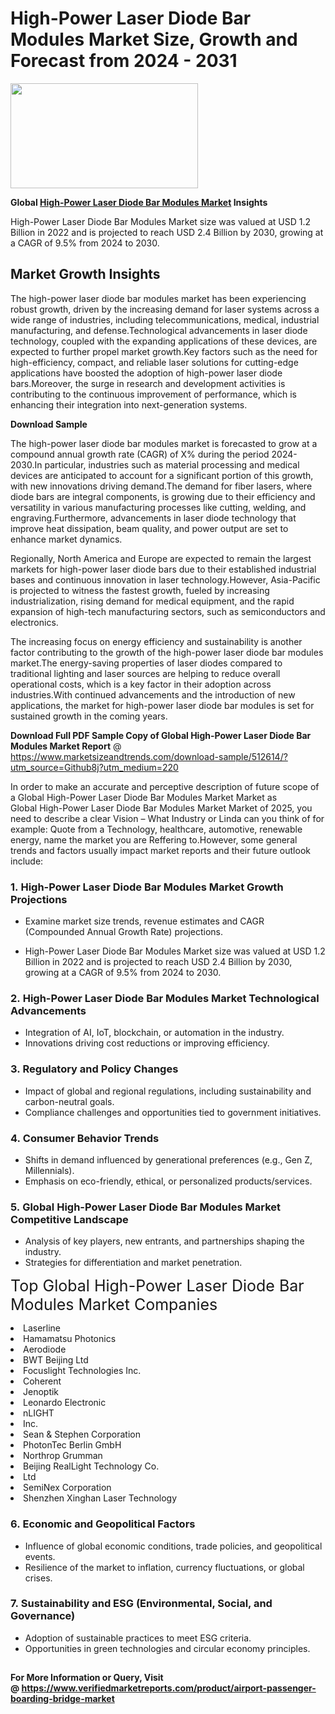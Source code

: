 <H1>High-Power Laser Diode Bar Modules Market Size, Growth and Forecast from 2024 - 2031</H1><img class="aligncenter size-medium wp-image-584254" src="https://thirdeyenews.in/wp-content/uploads/2024/09/Global-Market-Research-300x168.jpeg" alt="" width="300" height="168" /><p><strong>Global&nbsp;<a href="https://www.marketsizeandtrends.com/download-sample/512614/?utm_source=Github8j?utm_medium=220">High-Power Laser Diode Bar Modules Market</a> Insights</strong></p><p>High-Power Laser Diode Bar Modules Market size was valued at USD 1.2 Billion in 2022 and is projected to reach USD 2.4 Billion by 2030, growing at a CAGR of 9.5% from 2024 to 2030.</p><p><h2>Market Growth Insights</h2> <p>The high-power laser diode bar modules market has been experiencing robust growth, driven by the increasing demand for laser systems across a wide range of industries, including telecommunications, medical, industrial manufacturing, and defense.Technological advancements in laser diode technology, coupled with the expanding applications of these devices, are expected to further propel market growth.Key factors such as the need for high-efficiency, compact, and reliable laser solutions for cutting-edge applications have boosted the adoption of high-power laser diode bars.Moreover, the surge in research and development activities is contributing to the continuous improvement of performance, which is enhancing their integration into next-generation systems.</p> <p><strong>Download Sample</strong></p> <p>The high-power laser diode bar modules market is forecasted to grow at a compound annual growth rate (CAGR) of X% during the period 2024-2030.In particular, industries such as material processing and medical devices are anticipated to account for a significant portion of this growth, with new innovations driving demand.The demand for fiber lasers, where diode bars are integral components, is growing due to their efficiency and versatility in various manufacturing processes like cutting, welding, and engraving.Furthermore, advancements in laser diode technology that improve heat dissipation, beam quality, and power output are set to enhance market dynamics.</p> <p>Regionally, North America and Europe are expected to remain the largest markets for high-power laser diode bars due to their established industrial bases and continuous innovation in laser technology.However, Asia-Pacific is projected to witness the fastest growth, fueled by increasing industrialization, rising demand for medical equipment, and the rapid expansion of high-tech manufacturing sectors, such as semiconductors and electronics.</p> <p>The increasing focus on energy efficiency and sustainability is another factor contributing to the growth of the high-power laser diode bar modules market.The energy-saving properties of laser diodes compared to traditional lighting and laser sources are helping to reduce overall operational costs, which is a key factor in their adoption across industries.With continued advancements and the introduction of new applications, the market for high-power laser diode bar modules is set for sustained growth in the coming years.</p> <p><span class=""><strong>Download Full PDF Sample Copy of Global High-Power Laser Diode Bar Modules Market Report</strong> @ <a href="https://www.marketsizeandtrends.com/download-sample/512614/?utm_source=Github8j?utm_medium=220" target="_blank">https://www.marketsizeandtrends.com/download-sample/512614/?utm_source=Github8j?utm_medium=220</a></span></p><p>In order to make an accurate and perceptive description of future scope of a Global&nbsp;High-Power Laser Diode Bar Modules Market Market as Global&nbsp;High-Power Laser Diode Bar Modules Market Market of 2025, you need to describe a clear Vision &ndash; What Industry or Linda can you think of for example: Quote from a Technology, healthcare, automotive, renewable energy, name the market you are Reffering to.However, some general trends and factors usually impact market reports and their future outlook include:</p><h3>1.&nbsp;<strong>High-Power Laser Diode Bar Modules Market Growth Projections</strong></h3><ul><li>Examine market size trends, revenue estimates and CAGR (Compounded Annual Growth Rate) projections.</li><li><p>High-Power Laser Diode Bar Modules Market size was valued at USD 1.2 Billion in 2022 and is projected to reach USD 2.4 Billion by 2030, growing at a CAGR of 9.5% from 2024 to 2030.</p></li></ul><h3>2.&nbsp;<strong>High-Power Laser Diode Bar Modules Market Technological Advancements</strong></h3><ul><li>Integration of AI, IoT, blockchain, or automation in the industry.</li><li>Innovations driving cost reductions or improving efficiency.</li></ul><h3>3.&nbsp;<strong>Regulatory and Policy Changes</strong></h3><ul><li>Impact of global and regional regulations, including sustainability and carbon-neutral goals.</li><li>Compliance challenges and opportunities tied to government initiatives.</li></ul><h3>4.&nbsp;<strong>Consumer Behavior Trends</strong></h3><ul><li>Shifts in demand influenced by generational preferences (e.g., Gen Z, Millennials).</li><li>Emphasis on eco-friendly, ethical, or personalized products/services.</li></ul><h3>5.&nbsp;<strong>Global High-Power Laser Diode Bar Modules Market Competitive Landscape</strong></h3><ul><li>Analysis of key players, new entrants, and partnerships shaping the industry.</li><li>Strategies for differentiation and market penetration.</li></ul><p data-pm-slice="1 1 []"><span style="color: inherit; font-family: inherit; font-size: 25px;">Top Global High-Power Laser Diode Bar Modules Market Companies</span></p><div class="" data-test-id=""><p><li>Laserline</li><li> Hamamatsu Photonics</li><li> Aerodiode</li><li> BWT Beijing Ltd</li><li> Focuslight Technologies Inc.</li><li> Coherent</li><li> Jenoptik</li><li> Leonardo Electronic</li><li> nLIGHT</li><li> Inc.</li><li> Sean & Stephen Corporation</li><li> PhotonTec Berlin GmbH</li><li> Northrop Grumman</li><li> Beijing RealLight Technology Co.</li><li> Ltd</li><li> SemiNex Corporation</li><li> Shenzhen Xinghan Laser Technology</li></p></div><h3>6.&nbsp;<strong>Economic and Geopolitical Factors</strong></h3><ul><li>Influence of global economic conditions, trade policies, and geopolitical events.</li><li>Resilience of the market to inflation, currency fluctuations, or global crises.</li></ul><h3>7.&nbsp;<strong>Sustainability and ESG (Environmental, Social, and Governance)</strong></h3><ul><li>Adoption of sustainable practices to meet ESG criteria.</li><li>Opportunities in green technologies and circular economy principles.</li></ul><h2><strong style="font-size: 14px;">For More Information or Query, Visit @&nbsp;</strong><a style="background-color: #ffffff; font-size: 14px;" href="https://www.marketsizeandtrends.com/report/high-power-laser-diode-bar-modules-market/" target="_blank">https://www.verifiedmarketreports.com/product/airport-passenger-boarding-bridge-market</a></h2>